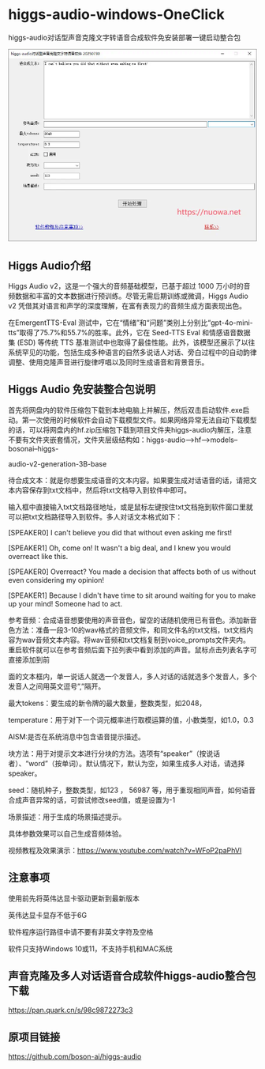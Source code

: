 # higgs-audio-windows-OneClick
higgs-audio对话型声音克隆文字转语音合成软件免安装部署一键启动整合包

![](https://raw.githubusercontent.com/aidayang/higgs-audio-windows-OneClick/refs/heads/main/hig.webp)
## Higgs Audio介绍

Higgs Audio v2，这是一个强大的音频基础模型，已基于超过 1000 万小时的音频数据和丰富的文本数据进行预训练。尽管无需后期训练或微调，Higgs Audio v2 凭借其对语言和声学的深度理解，在富有表现力的音频生成方面表现出色。

在EmergentTTS-Eval 测试中，它在“情绪”和“问题”类别上分别比“gpt-4o-mini-tts”取得了75.7%和55.7%的胜率。此外，它在 Seed-TTS Eval 和情感语音数据集 (ESD) 等传统 TTS 基准测试中也取得了最佳性能。此外，该模型还展示了以往系统罕见的功能，包括生成多种语言的自然多说话人对话、旁白过程中的自动韵律调整、使用克隆声音进行旋律哼唱以及同时生成语音和背景音乐。

## Higgs Audio 免安装整合包说明

首先将网盘内的软件压缩包下载到本地电脑上并解压，然后双击启动软件.exe启动。第一次使用的时候软件会自动下载模型文件。如果网络异常无法自动下载模型的话，可以将网盘内的hf.zip压缩包下载到项目文件夹higgs-audio内解压，注意不要有文件夹嵌套情况，文件夹层级结构如：higgs-audio–>hf–>models–bosonai–higgs-

audio-v2-generation-3B-base

待合成文本：就是你想要生成语音的文本内容。如果要生成对话语音的话，请把文本内容保存到txt文档中，然后将txt文档导入到软件中即可。

输入框中直接输入txt文档路径地址，或是鼠标左键按住txt文档拖到软件窗口里就可以把txt文档路径导入到软件。多人对话文本格式如下：


[SPEAKER0] I can't believe you did that without even asking me first!

[SPEAKER1] Oh, come on! It wasn't a big deal, and I knew you would overreact like this.

[SPEAKER0] Overreact? You made a decision that affects both of us without even considering my opinion!

[SPEAKER1] Because I didn't have time to sit around waiting for you to make up your mind! Someone had to act.

参考音频：合成语音想要使用的声音音色，留空的话随机使用已有音色。添加新音色方法：准备一段3-10的wav格式的音频文件，和同文件名的txt文档，txt文档内容为wav音频文本内容。将wav音频和txt文档复制到voice_prompts文件夹内。重启软件就可以在参考音频后面下拉列表中看到添加的声音。鼠标点击列表名字可直接添加到前

面的文本框内，单一说话人就选一个发音人，多人对话的话就选多个发音人，多个发音人之间用英文逗号”,”隔开。

最大tokens：要生成的新令牌的最大数量，整数类型，如2048，

temperature：用于对下一个词元概率进行取模运算的值，小数类型，如1.0，0.3

AISM:是否在系统消息中包含语音提示描述。

块方法：用于对提示文本进行分块的方法。选项有“speaker”（按说话者）、“word”（按单词）。默认情况下，默认为空，如果生成多人对话，请选择speaker。

seed：随机种子，整数类型，如123 ， 56987 等，用于重现相同声音，如何语音合成声音异常的话，可尝试修改seed值，或是设置为-1

场景描述：用于生成的场景描述提示。

具体参数效果可以自己生成音频体验。

视频教程及效果演示：https://www.youtube.com/watch?v=WFoP2paPhVI

## 注意事项
使用前先将英伟达显卡驱动更新到最新版本

英伟达显卡显存不低于6G

软件程序运行路径中请不要有非英文字符及空格

软件只支持Windows 10或11，不支持手机和MAC系统

## 声音克隆及多人对话语音合成软件higgs-audio整合包下载
https://pan.quark.cn/s/98c9872273c3

## 原项目链接
https://github.com/boson-ai/higgs-audio
